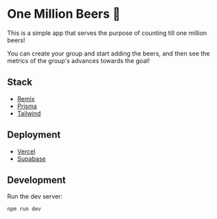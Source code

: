 # One Million Beers 🍺

This is a simple app that serves the purpose of counting till one million beers!

You can create your group and start adding the beers, and then see the metrics of the group's advances towards the goal!

## Stack

- [Remix](https://remix.run/)
- [Prisma](https://www.prisma.io/)
- [Tailwind](https://tailwindcss.com/)

## Deployment

- [Vercel](https://vercel.com/)
- [Supabase](https://supabase.com/)

## Development

Run the dev server:

```shellscript
npm run dev
```
